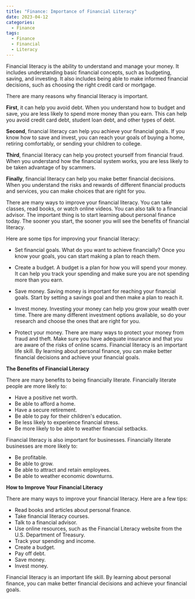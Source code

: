 ```yaml
---
title: "Finance: Importance of Financial Literacy"
date: 2023-04-12
categories:
  - Finance
tags:
  - Finance
  - Financial
  - Literacy
---
```

Financial literacy is the ability to understand and manage your money. It includes understanding basic financial concepts, such as budgeting, saving, and investing. It also includes being able to make informed financial decisions, such as choosing the right credit card or mortgage.

There are many reasons why financial literacy is important. 

**First**, it can help you avoid debt. When you understand how to budget and save, you are less likely to spend more money than you earn. This can help you avoid credit card debt, student loan debt, and other types of debt.

**Second**, financial literacy can help you achieve your financial goals. If you know how to save and invest, you can reach your goals of buying a home, retiring comfortably, or sending your children to college.

**Third**, financial literacy can help you protect yourself from financial fraud. When you understand how the financial system works, you are less likely to be taken advantage of by scammers.

**Finally**, financial literacy can help you make better financial decisions. When you understand the risks and rewards of different financial products and services, you can make choices that are right for you.

There are many ways to improve your financial literacy. You can take classes, read books, or watch online videos. You can also talk to a financial advisor. The important thing is to start learning about personal finance today. The sooner you start, the sooner you will see the benefits of financial literacy.

Here are some tips for improving your financial literacy:

* Set financial goals. What do you want to achieve financially? Once you know your goals, you can start making a plan to reach them.

* Create a budget. A budget is a plan for how you will spend your money. It can help you track your spending and make sure you are not spending more than you earn.

* Save money. Saving money is important for reaching your financial goals. Start by setting a savings goal and then make a plan to reach it.

* Invest money. Investing your money can help you grow your wealth over time. There are many different investment options available, so do your research and choose the ones that are right for you.

* Protect your money. There are many ways to protect your money from fraud and theft. Make sure you have adequate insurance and that you are aware of the risks of online scams.
Financial literacy is an important life skill. By learning about personal finance, you can make better financial decisions and achieve your financial goals.

**The Benefits of Financial Literacy**

There are many benefits to being financially literate. Financially literate people are more likely to:

* Have a positive net worth.
* Be able to afford a home.
* Have a secure retirement.
* Be able to pay for their children's education.
* Be less likely to experience financial stress.
* Be more likely to be able to weather financial setbacks.

Financial literacy is also important for businesses. Financially literate businesses are more likely to:

* Be profitable.
* Be able to grow.
* Be able to attract and retain employees.
* Be able to weather economic downturns.

**How to Improve Your Financial Literacy**

There are many ways to improve your financial literacy. Here are a few tips:

* Read books and articles about personal finance.
* Take financial literacy courses.
* Talk to a financial advisor.
* Use online resources, such as the Financial Literacy website from the U.S. Department of Treasury.
* Track your spending and income.
* Create a budget.
* Pay off debt.
* Save money.
* Invest money.

Financial literacy is an important life skill. By learning about personal finance, you can make better financial decisions and achieve your financial goals.